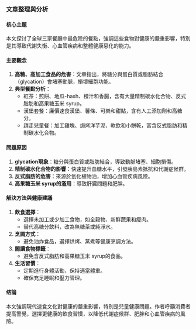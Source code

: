 ### 文章整理與分析

#### 核心主題
本文探讨了全球三家餐廳中最危險的餐點，強調這些食物對健康的嚴重影響，特別是其導致代謝失衡、心血管疾病和整體健康惡化的能力。

#### 主要觀念
1. **高糖、高加工食品的危害**：文章指出，將糖分與蛋白質或脂肪結合（glycation）會堵塞動脈，損壞細胞功能。
2. **典型餐點分析**：
   - 紅茶：煎餅、地瓜-hash、橙汁和香腸，含有大量精制碳水化合物、反式脂肪和高果糖玉米 syrup。
   - 漢堡套餐：廉價速食漢堡、薯條、可樂和甜點，含有人工添加劑和高糖分。
   - 趕走兒童餐：加工雞塊、焗烤洋芋泥、軟飲和小餅乾，富含反式脂肪和精制碳水化合物。

#### 問題原因
1. **glycation現象**：糖分與蛋白質或脂肪結合，導致動脈堵塞、細胞損傷。
2. **精制碳水化合物的影響**：快速提升血糖水平，引發胰島素抵抗和代謝症候群。
3. **反式脂肪的危害**：來源於氫化植物油，增加心血管疾病風險。
4. **高果糖玉米 syrup的濫用**：導致肝臟問題和肥胖。

#### 解決方法與健康建議
1. **飲食選擇**：
   - 選擇未加工或少加工食物，如全穀物、新鮮蔬果和瘦肉。
   - 替代高糖分飲料，改為無糖茶或純淨水。
2. **烹調方式**：
   - 避免油炸食品，選擇烘烤、蒸煮等健康烹調方法。
3. **閱讀食物標籤**：
   - 避免含反式脂肪和高果糖玉米 syrup的食品。
4. **生活習慣**：
   - 定期進行身體活動，保持適當體重。
   - 確保充足睡眠和壓力管理。

#### 结論
本文強調現代速食文化對健康的嚴重影響，特別是兒童健康問題。作者呼籲消費者提高警覺，選擇更健康的飲食習慣，以降低代謝症候群、肥胖和心血管疾病的風險。